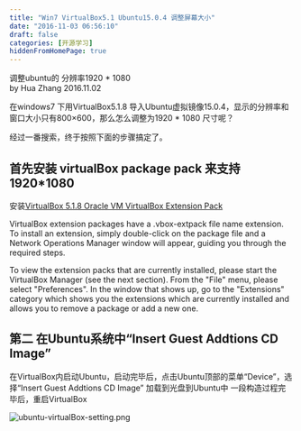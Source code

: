 ```yaml
---
title: "Win7 VirtualBox5.1 Ubuntu15.0.4 调整屏幕大小"
date: "2016-11-03 06:56:10"
draft: false
categories: [开源学习]
hiddenFromHomePage: true
---
```

调整ubuntu的 分辨率1920 * 1080  
by Hua Zhang  2016.11.02

在windows7 下用VirtualBox5.1.8 导入Ubuntu虚拟镜像15.0.4，显示的分辨率和窗口大小只有800×600，那么怎么调整为1920 * 1080  尺寸呢？

经过一番搜索，终于按照下面的步骤搞定了。

## 首先安装 virtualBox package pack  来支持1920*1080  
安装[VirtualBox 5.1.8 Oracle VM VirtualBox Extension Pack](https://www.virtualbox.org/wiki/Downloads)

VirtualBox extension packages have a .vbox-extpack file name extension. To install an extension, simply double-click on the package file and a Network Operations Manager window will appear, guiding you through the required steps.

To view the extension packs that are currently installed, please start the VirtualBox Manager (see the next section). From the "File" menu, please select "Preferences". In the window that shows up, go to the "Extensions" category which shows you the extensions which are currently installed and allows you to remove a package or add a new one.


## 第二 在Ubuntu系统中“Insert Guest Addtions CD Image”
 在VirtualBox内启动Ubuntu，启动完毕后，点击Ubuntu顶部的菜单“Device”，选择“Insert Guest Addtions CD Image” 加载到光盘到Ubuntu中
一段构造过程完毕后，重启VirtualBox


![ubuntu-virtualBox-setting.png](/images/开源技术/1647554-dc0da2e44703b635.png)
